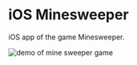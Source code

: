 #  iOS Minesweeper

iOS app of the game Minesweeper. 

![demo of mine sweeper game](docs_assets/demo_1.gif)
